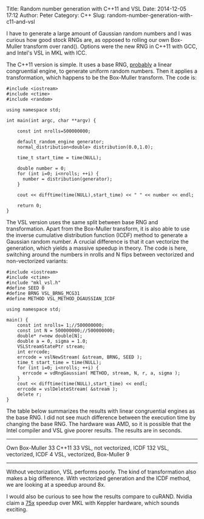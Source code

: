 Title: Random number generation with C++11 and VSL
Date: 2014-12-05 17:12
Author: Peter
Category: C++
Slug: random-number-generation-with-c11-and-vsl

I have to generate a large amount of Gaussian random numbers and I was
curious how good stock RNGs are, as opposed to rolling our own
Box-Muller transform over rand(). Options were the new RNG in C++11 with
GCC, and Intel's VSL in MKL with ICC.

The C++11 version is simple. It uses a base RNG,
[probably](http://www.cplusplus.com/reference/random/default_random_engine/)
a linear congruential engine, to generate uniform random numbers. Then
it applies a transformation, which happens to be the Box-Muller
transform. The code is:

<div class="highlight">

    #include <iostream>
    #include <ctime>
    #include <random>

    using namespace std;

    int main(int argc, char **argv) {
      
        const int nrolls=500000000;
      
        default_random_engine generator;
        normal_distribution<double> distribution(0.0,1.0);
        
        time_t start_time = time(NULL);
        
        double number = 0;
        for (int i=0; i<nrolls; ++i) {
          number = distribution(generator);
        }    
        
        cout << difftime(time(NULL),start_time) << " " << number << endl;

        return 0;
    }

</div>

The VSL version uses the same split between base RNG and transformation.
Apart from the Box-Muller transform, it is also able to use the inverse
cumulative distribution function (ICDF) method to generate a Gaussian
random number. A crucial difference is that it can vectorize the
generation, which yields a massive speedup in theory. The code is here,
switching around the numbers in nrolls and N flips between vectorized
and non-vectorized variants:

<div class="highlight">

    #include <iostream>
    #include <ctime>
    #include "mkl_vsl.h"
    #define SEED 0
    #define BRNG VSL_BRNG_MCG31
    #define METHOD VSL_METHOD_DGAUSSIAN_ICDF

    using namespace std;

    main() {
        const int nrolls= 1;//500000000;
        const int N = 500000000;//500000000;
        double* r=new double[N];
        double a = 0, sigma = 1.0;
        VSLStreamStatePtr stream;
        int errcode;
        errcode = vslNewStream( &stream, BRNG, SEED );
        time_t start_time = time(NULL);
        for (int i=0; i<nrolls; ++i) {
          errcode = vdRngGaussian( METHOD, stream, N, r, a, sigma );
        }
        cout << difftime(time(NULL),start_time) << endl;
        errcode = vslDeleteStream( &stream );
        delete r;
    }

</div>

The table below summarizes the results with linear congruential engines
as the base RNG. I did not see much difference between the execution
time by changing the base RNG. The hardware was AMD, so it is possible
that the Intel compiler and VSL give poorer results. The results are in
seconds.

  ----------------------------- -----
  Own Box-Muller                33
  C++11                         33
  VSL, not vectorized, ICDF     132
  VSL, vectorized, ICDF         4
  VSL, vectorized, Box-Muller   9
  ----------------------------- -----

Without vectorization, VSL performs poorly. The kind of transformation
also makes a big difference. With vectorized generation and the ICDF
method, we are looking at a speedup around 8x.

I would also be curious to see how the results compare to cuRAND. Nvidia
claim a [75x](https://developer.nvidia.com/cuRAND) speedup over MKL with
Keppler hardware, which sounds exciting.

